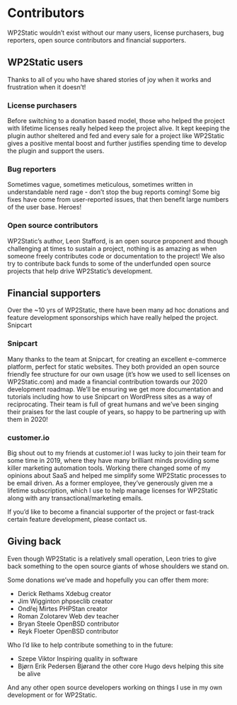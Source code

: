 # Contributors

WP2Static wouldn’t exist without our many users, license purchasers, bug reporters, open source contributors and financial supporters.

## WP2Static users

Thanks to all of you who have shared stories of joy when it works and frustration when it doesn’t!
### License purchasers

Before switching to a donation based model, those who helped the project with lifetime licenses really helped keep the project alive. It kept keeping the plugin author sheltered and fed and every sale for a project like WP2Static gives a positive mental boost and further justifies spending time to develop the plugin and support the users.

### Bug reporters

Sometimes vague, sometimes meticulous, sometimes written in understandable nerd rage - don’t stop the bug reports coming! Some big fixes have come from user-reported issues, that then benefit large numbers of the user base. Heroes!

### Open source contributors

WP2Static’s author, Leon Stafford, is an open source proponent and though challenging at times to sustain a project, nothing is as amazing as when someone freely contributes code or documentation to the project! We also try to contribute back funds to some of the underfunded open source projects that help drive WP2Static’s development.

## Financial supporters

Over the ~10 yrs of WP2Static, there have been many ad hoc donations and feature development sponsorships which have really helped the project.
Snipcart

### Snipcart

Many thanks to the team at Snipcart, for creating an excellent e-commerce platform, perfect for static websites. They both provided an open source friendly fee structure for our own usage (it’s how we used to sell licenses on WP2Static.com) and made a financial contribution towards our 2020 development roadmap. We’ll be ensuring we get more documentation and tutorials including how to use Snipcart on WordPress sites as a way of reciprocating. Their team is full of great humans and we’ve been singing their praises for the last couple of years, so happy to be partnering up with them in 2020!

### customer.io

Big shout out to my friends at customer.io! I was lucky to join their team for some time in 2019, where they have many brilliant minds providing some killer marketing automation tools. Working there changed some of my opinions about SaaS and helped me simplify some WP2Static processes to be email driven. As a former employee, they’ve generously given me a lifetime subscription, which I use to help manage licenses for WP2Static along with any transactional/marketing emails.

If you’d like to become a financial supporter of the project or fast-track certain feature development, please contact us.

## Giving back

Even though WP2Static is a relatively small operation, Leon tries to give back something to the open source giants of whose shoulders we stand on.

Some donations we’ve made and hopefully you can offer them more:

* Derick Rethams Xdebug creator
* Jim Wigginton phpseclib creator
* Ondřej Mirtes PHPStan creator
* Roman Zolotarev Web dev teacher
* Bryan Steele OpenBSD contributor
* Reyk Floeter OpenBSD contributor

Who I’d like to help contribute something to in the future:

* Szepe Viktor Inspiring quality in software
* Bjørn Erik Pedersen Bjørand the other core Hugo devs helping this site be alive

And any other open source developers working on things I use in my own development or for WP2Static.